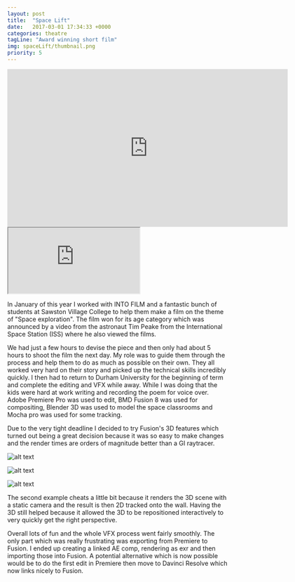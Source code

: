 ```yaml
---
layout: post
title:  "Space Lift"
date:   2017-03-01 17:34:33 +0000
categories: theatre
tagLine: "Award winning short film"
img: spaceLift/thumbnail.png
priority: 5
---
```


<iframe src="https://player.vimeo.com/video/153402713" width="640" height="360" frameborder="0" webkitallowfullscreen mozallowfullscreen allowfullscreen></iframe>

<iframe src="https://www.youtube.com/embed/BY-ITmr0pTs" class="embed-content"></iframe>

In January of this year I worked with INTO FILM and a fantastic bunch of students at Sawston Village College to help them make a film on the theme of "Space exploration". The film won for its age category which was announced by a video from the astronaut Tim Peake from the International Space Station (ISS) where he also viewed the films.

We had just a few hours to devise the piece and then only had about 5 hours to shoot the film the next day. My role was to guide them through the process and help them to do as much as possible on their own. They all worked very hard on their story and picked up the technical skills incredibly quickly. I then had to return to Durham University for the beginning of term and complete the editing and VFX while away. While I was doing that the kids were hard at work writing and recording the poem for voice over. Adobe Premiere Pro was used to edit, BMD Fusion 8 was used for compositing, Blender 3D was used to model the space classrooms and Mocha pro was used for some tracking.

Due to the very tight deadline I decided to try Fusion's 3D features which turned out being a great decision because it was so easy to make changes and the render times are orders of magnitude better than a GI raytracer.

![alt text]({{site.baseurl}}/images/spaceLift/1.png)

![alt text]({{site.baseurl}}/images/spaceLift/2.png)

![alt text]({{site.baseurl}}/images/spaceLift/3.png)

The second example cheats a little bit because it renders the 3D scene with a static camera and the result is then 2D tracked onto the wall. Having the 3D still helped because it allowed the 3D to be repositioned interactively to very quickly get the right perspective.

Overall lots of fun and the whole VFX process went fairly smoothly. The only part which was really frustrating was exporting from Premiere to Fusion. I ended up creating a linked AE comp, rendering as exr and then importing those into Fusion. A potential alternative which is now possible would be to do the first edit in Premiere then move to Davinci Resolve which now links nicely to Fusion.
